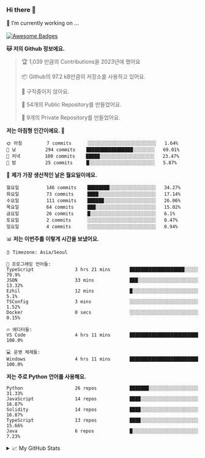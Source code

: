 ### Hi there 👋 
🔭 I’m currently working on ... </br></br>
[![Awesome Badges](https://img.shields.io/badge/Introduce-EN-green.svg)](https://github.com/tlatkdgus1/tlatkdgus1/blob/main/README.md.en)

<!--START_SECTION:waka-->
**🐱 저의 Github 정보에요.** 

> 🏆 1,039 만큼의 Contributions을 2023년에 했어요
 > 
> 📦 Github의 97.2 kB만큼의 저장소를 사용하고 있어요. 
 > 
> 🚫 구직중이지 않아요.
 > 
> 📜 54개의 Public Repository를 만들었어요. 
 > 
> 🔑 9개의 Private Repository를 만들었어요.  

**저는 아침형 인간이에요. 🐤** 

```text
🌞 아침         7 commits      ░░░░░░░░░░░░░░░░░░░░░░░░░   1.64% 
🌆 낮　         294 commits    █████████████████░░░░░░░░   69.01% 
🌃 저녁         100 commits    █████░░░░░░░░░░░░░░░░░░░░   23.47% 
🌙 밤　         25 commits     █░░░░░░░░░░░░░░░░░░░░░░░░   5.87%

```
📅 **제가 가장 생산적인 날은 월요일이에요.** 

```text
월요일          146 commits    ████████░░░░░░░░░░░░░░░░░   34.27% 
화요일          73 commits     ████░░░░░░░░░░░░░░░░░░░░░   17.14% 
수요일          111 commits    ██████░░░░░░░░░░░░░░░░░░░   26.06% 
목요일          64 commits     ███░░░░░░░░░░░░░░░░░░░░░░   15.02% 
금요일          26 commits     █░░░░░░░░░░░░░░░░░░░░░░░░   6.1% 
토요일          2 commits      ░░░░░░░░░░░░░░░░░░░░░░░░░   0.47% 
일요일          4 commits      ░░░░░░░░░░░░░░░░░░░░░░░░░   0.94%

```


📊 **저는 이번주를 이렇게 시간을 보냈어요.** 

```text
⌚︎ Timezone: Asia/Seoul

💬 프로그래밍 언어들: 
TypeScript               3 hrs 21 mins       ████████████████████░░░░░   79.9% 
JSON                     33 mins             ███░░░░░░░░░░░░░░░░░░░░░░   13.32% 
Ezhil                    12 mins             █░░░░░░░░░░░░░░░░░░░░░░░░   5.1% 
TSConfig                 3 mins              ░░░░░░░░░░░░░░░░░░░░░░░░░   1.52% 
Docker                   0 secs              ░░░░░░░░░░░░░░░░░░░░░░░░░   0.15%

🔥 에디터들: 
VS Code                  4 hrs 11 mins       █████████████████████████   100.0%

💻 운영 체제들: 
Windows                  4 hrs 11 mins       █████████████████████████   100.0%

```

**저는 주로 Python 언어를 사용해요.** 

```text
Python                   26 repos            ███████░░░░░░░░░░░░░░░░░░   31.33% 
JavaScript               14 repos            ████░░░░░░░░░░░░░░░░░░░░░   16.87% 
Solidity                 14 repos            ████░░░░░░░░░░░░░░░░░░░░░   16.87% 
TypeScript               13 repos            ████░░░░░░░░░░░░░░░░░░░░░   15.66% 
Java                     6 repos             █░░░░░░░░░░░░░░░░░░░░░░░░   7.23%

```



<!--END_SECTION:waka-->

<details>
<summary>📈 My GitHub Stats</summary>
<p align="center"> <img src="https://github-readme-stats.vercel.app/api?username=tlatkdgus1&show_icons=true" alt="tlatkdgus1" />
</details>

